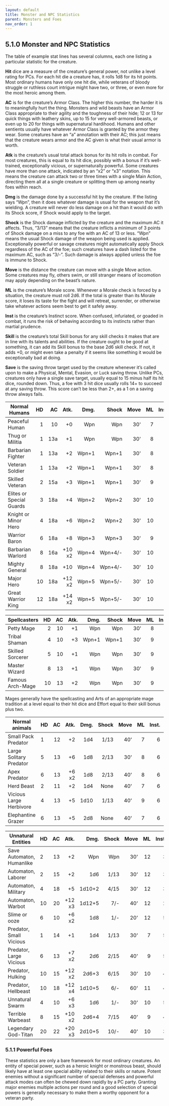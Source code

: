 ```yaml
---
layout: default
title: Monster and NPC Statistics
parent: Monsters and Foes
nav_order: 1
---
```


## 5.1.0 Monster and NPC Statistics

The table of example stat lines has several columns, each one listing a particular statistic for the creature.

**Hit** dice are a measure of the creature’s general power, not unlike a level rating for PCs.
For each hit die a creature has, it rolls 1d8 for its hit points.
Most ordinary humans have only one hit die, while veterans of bloody struggle or ruthless court intrigue might have two, or three, or even more for the most heroic among them.

**AC** is for the creature’s Armor Class.
The higher this number, the harder it is to meaningfully hurt the thing.
Monsters and wild beasts have an Armor Class appropriate to their agility and the toughness of their hide; 12 or 13 for quick things with leathery skins, up to 15 for very well-armored beasts, or even up to 20 for things with supernatural hardihood.
Humans and other sentients usually have whatever Armor Class is granted by the armor they wear.
Some creatures have an “a” annotation with their AC; this just means that the creature wears armor and the AC given is what their usual armor is worth.

**Atk** is the creature’s usual total attack bonus for its hit rolls in combat.
For most creatures, this is equal to its hit dice, possibly with a bonus if it’s well-trained, exceptionally vicious, or supernaturally powerful.
Some creatures have more than one attack, indicated by an “x2” or “x3” notation.
This means the creature can attack two or three times with a single Main Action, directing them all at a single creature or splitting them up among nearby foes within reach.

**Dmg** is the damage done by a successful hit by the creature.
If the listing says “Wpn”, then it does whatever damage is usual for the weapon that it’s wielding.
A creature will never do less damage on a hit than it would do with its Shock score, if Shock would apply to the target.

**Shock** is the Shock damage inflicted by the creature and the maximum AC it affects.
Thus, “3/13” means that the creature inflicts a minimum of 3 points of Shock damage on a miss to any foe with an AC of 13 or less. “Wpn” means the usual Shock damage of the weapon being used is applied.
Exceptionally powerful or savage creatures might automatically apply Shock regardless of the AC of the foe; such creatures have a dash listed for the maximum AC, such as “3/-”.
Such damage is always applied unless the foe is immune to Shock.

**Move** is the distance the creature can move with a single Move action.
Some creatures may fly, others swim, or still stranger means of locomotion may apply depending on the beast’s nature.

**ML** is the creature’s Morale score.
Whenever a Morale check is forced by a situation, the creature must roll 2d6.
If the total is greater than its Morale score, it loses its taste for the fight and will retreat, surrender, or otherwise take whatever actions seem best to get it safely away.

**Inst** is the creature’s Instinct score.
When confused, infuriated, or goaded in combat, it runs the risk of behaving according to its instincts rather than martial prudence.

**Skill** is the creature’s total Skill bonus for any skill checks it makes that are in line with its talents and abilities.
If the creature ought to be good at something, it can add its Skill bonus to the base 2d6 skill check.
If not, it adds +0, or might even take a penalty if it seems like something it would be exceptionally bad at doing.

**Save** is the saving throw target used by the creature whenever it’s called upon to make a Physical, Mental, Evasion, or Luck saving throw.
Unlike PCs, creatures only have a single save target, usually equal to 15 minus half its hit dice, rounded down.
Thus, a foe with 3 hit dice usually rolls 14+ to succeed at any saving throw.
This score can’t be less than 2+, as a 1 on a saving throw always fails.

| Normal Humans            |  HD |  AC |   Atk. |  Dmg. |   Shock | Move |  ML | Inst. | Skill | Save |
| ------------------------ | --: | --: | -----: | ----: | ------: | ---: | --: | ----: | ----: | ---: |
| Peaceful Human           |   1 |  10 |     +0 |   Wpn |     Wpn |  30' |   7 |     5 |    +1 |  15+ |
| Thug or Militia          |   1 | 13a |     +1 |   Wpn |     Wpn |  30' |   8 |     4 |    +1 |  15+ |
| Barbarian Fighter        |   1 | 13a |     +2 | Wpn+1 |   Wpn+1 |  30' |   8 |     5 |    +1 |  15+ |
| Veteran Soldier          |   1 | 13a |     +2 | Wpn+1 |   Wpn+1 |  30' |   8 |     3 |    +1 |  15+ |
| Skilled Veteran          |   2 | 15a |     +3 | Wpn+1 |   Wpn+1 |  30' |   9 |     2 |    +1 |  14+ |
| Elites or Special Guards |   3 | 18a |     +4 | Wpn+2 |   Wpn+2 |  30' |  10 |     2 |    +2 |  14+ |
| Knight or Minor Hero     |   4 | 18a |     +6 | Wpn+2 |   Wpn+2 |  30' |  10 |     1 |    +2 |  13+ |
| Warrior Baron            |   6 | 18a |     +8 | Wpn+3 |   Wpn+3 |  30' |   9 |     1 |    +2 |  12+ |
| Barbarian Warlord        |   8 | 16a | +10 x2 | Wpn+4 | Wpn+4/- |  30' |  10 |     3 |    +2 |  11+ |
| Mighty General           |   8 | 18a |    +10 | Wpn+4 | Wpn+4/- |  30' |  10 |     1 |    +3 |  11+ |
| Major Hero               |  10 | 18a | +12 x2 | Wpn+5 | Wpn+5/- |  30' |  10 |     2 |    +3 |  10+ |
| Great Warrior King       |  12 | 18a | +14 x2 | Wpn+5 | Wpn+5/- |  30' |  10 |     1 |    +3 |   9+ |

| Spellcasters     |  HD |  AC | Atk. |  Dmg. | Shock | Move |  ML | Inst. | Skill | Save |
| ---------------- | --: | --: | ---: | ----: | ----: | ---: | --: | ----: | ----: | ---: |
| Petty Mage       |   2 |  10 |   +1 |   Wpn |   Wpn |  30' |   8 |     4 |    +1 |  14+ |
| Tribal Shaman    |   4 |  10 |   +3 | Wpn+1 | Wpn+1 |  30' |   9 |     4 |    +1 |  13+ |
| Skilled Sorcerer |   5 |  10 |   +1 |   Wpn |   Wpn |  30' |   9 |     4 |    +2 |  13+ |
| Master Wizard    |   8 |  13 |   +1 |   Wpn |   Wpn |  30' |   9 |     3 |    +2 |  11+ |
| Famous Arch-Mage |  10 |  13 |   +2 |   Wpn |   Wpn |  30' |   9 |     2 |    +3 |  10+ |

Mages generally have the spellcasting and Arts of an appropriate mage tradition at a level equal to their hit dice and Effort equal to their skill bonus plus two.

| Normal animals          | HD  |  AC |  Atk. | Dmg. | Shock | Move |  ML | Inst. | Skill | Save |
| ----------------------- | --- | --: | ----: | ---: | ----: | ---: | --: | ----: | ----: | ---: |
| Small Pack Predator     | 1   |  12 |    +2 |  1d4 |  1/13 |  40' |   7 |     6 |    +1 |  15+ |
| Large Solitary Predator | 5   |  13 |    +6 |  1d8 |  2/13 |  30' |   8 |     6 |    +1 |  13+ |
| Apex Predator           | 6   |  13 | +6 x2 |  1d8 |  2/13 |  40' |   8 |     6 |    +2 |  12+ |
| Herd Beast              | 2   |  11 |    +2 |  1d4 |  None |  40' |   7 |     6 |    +1 |  14+ |
| Vicious Large Herbivore | 4   |  13 |    +5 | 1d10 |  1/13 |  40' |   9 |     6 |    +1 |  13+ |
| Elephantine Grazer      | 6   |  13 |    +5 |  2d8 |  None |  40' |   7 |     6 |    +1 |  12+ |

| Unnatural Entities        | HD  |  AC |   Atk. |   Dmg. | Shock | Move |  ML | Inst. | Skill |     |
| ------------------------- | --- | --: | -----: | -----: | ----: | ---: | --: | ----: | ----: | --: |
| Save Automaton, Humanlike | 2   |  13 |     +2 |    Wpn |   Wpn |  30' |  12 |     3 |    +1 | 14+ |
| Automaton, Laborer        | 2   |  15 |     +2 |    1d6 |  1/13 |  30' |  12 |     3 |    +1 | 14+ |
| Automaton, Military       | 4   |  18 |     +5 | 1d10+2 |  4/15 |  30' |  12 |     3 |    +1 | 13+ |
| Automaton, Warbot         | 10  |  20 | +12 x3 | 1d12+5 |   7/- |  40' |  12 |     2 |    +2 | 10+ |
| Slime or ooze             | 6   |  10 |  +6 x2 |    1d8 |   1/- |  20' |  12 |     5 |    +1 | 12+ |
| Predator, Small Vicious   | 1   |  14 |     +1 |    1d4 |  1/13 |  30' |   7 |     5 |    +1 | 15+ |
| Predator, Large Vicious   | 6   |  13 |  +7 x2 |    2d6 |  2/15 |  40' |   9 |     5 |    +2 | 13+ |
| Predator, Hulking         | 10  |  15 | +12 x2 |  2d6+3 |  6/15 |  30' |  10 |     4 |    +1 | 10+ |
| Predator, Hellbeast       | 10  |  18 | +12 x4 | 1d10+5 |   6/- |  60' |  11 |     4 |    +3 | 10+ |
| Unnatural Swarm           | 4   |  10 |  +6 x3 |    1d6 |   1/- |  30' |  10 |     5 |    +1 | 13+ |
| Terrible Warbeast         | 8   |  15 | +10 x2 |  2d6+4 |  7/15 |  40' |   9 |     4 |    +2 | 11+ |
| Legendary God-Titan       | 20  |  22 | +20 x3 | 2d10+5 |  10/- |  40' |  10 |     3 |    +3 |  2+ |

### 5.1.1 Powerful Foes

These statistics are only a bare framework for most ordinary creatures. An entity of special power, such as a heroic knight or monstrous beast, should likely have at least one special ability related to their skills or nature. Potent enemies without a significant number of special defenses and powerful attack modes can often be chewed down rapidly by a PC party. Granting major enemies multiple actions per round and a good selection of special powers is generally necessary to make them a worthy opponent for a veteran party.
